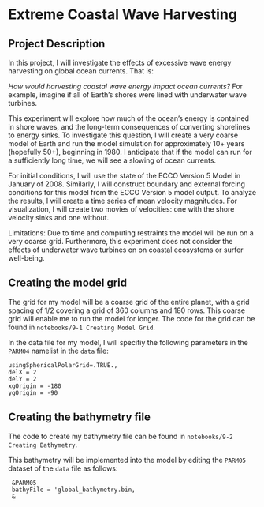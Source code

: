 # Extreme Coastal Wave Harvesting

## Project Description
In this project, I will investigate the effects of excessive wave energy harvesting on global ocean currents. That is:
 
_How would harvesting coastal wave energy impact ocean currents?_
For example, imagine if all of Earth’s shores were lined with underwater wave turbines. 

This experiment will explore how much of the ocean’s energy is contained in shore waves, and the long-term consequences of converting shorelines to energy sinks. 
To investigate this question, I will create a very coarse model of Earth and run the model simulation for approximately 10+ years (hopefully 50+), beginning in 1980. I anticipate that if the model can run for a sufficiently long time, we will see a slowing of ocean currents. 

For initial conditions, I will use the state of the ECCO Version 5 Model in January of 2008. Similarly, I will construct boundary and external forcing conditions for this model from the ECCO Version 5 model output. To analyze the results, I will create a time series of mean velocity magnitudes. For visualization, I will create two movies of velocities: one with the shore velocity sinks and one without. 

Limitations: Due to time and computing restraints the model will be run on a very coarse grid. Furthermore, this experiment does not consider the effects of underwater wave turbines on on coastal ecosystems or surfer well-being. 


## Creating the model grid
The grid for my model will be a coarse grid of the entire planet, with a grid spacing of 1/2 covering a grid of 360 columns and 180 rows. This coarse grid will enable me to run the model for longer. The code for the grid can be found in `notebooks/9-1 Creating Model Grid`.

In the data file for my model, I will specifiy the following parameters in the `PARM04` namelist in the `data` file:

```
usingSphericalPolarGrid=.TRUE., 
delX = 2  
delY = 2  
xgOrigin = -180  
ygOrigin = -90   
```

## Creating the bathymetry file
The code to create my bathymetry file can be found in `notebooks/9-2 Creating Bathymetry`. 

This bathymetry will be implemented into the model by editing the `PARM05` dataset of the `data` file as follows:
```
 &PARM05
 bathyFile = 'global_bathymetry.bin,
 &
```


